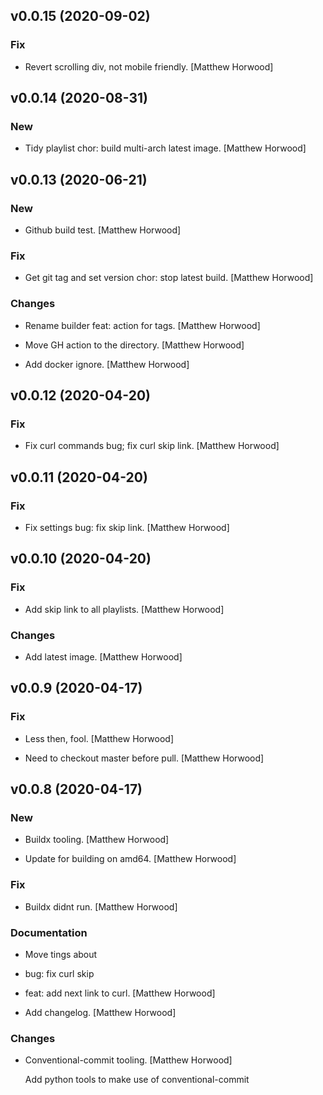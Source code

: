 ## v0.0.15 (2020-09-02)

### Fix

* Revert scrolling div, not mobile friendly. [Matthew Horwood]


## v0.0.14 (2020-08-31)

### New

* Tidy playlist chor: build multi-arch latest image. [Matthew Horwood]


## v0.0.13 (2020-06-21)

### New

* Github build test. [Matthew Horwood]

### Fix

* Get git tag and set version chor: stop latest build. [Matthew Horwood]

### Changes

* Rename builder feat: action for tags. [Matthew Horwood]

* Move GH action to the directory. [Matthew Horwood]

* Add docker ignore. [Matthew Horwood]


## v0.0.12 (2020-04-20)

### Fix

* Fix curl commands bug; fix curl skip link. [Matthew Horwood]


## v0.0.11 (2020-04-20)

### Fix

* Fix settings bug: fix skip link. [Matthew Horwood]


## v0.0.10 (2020-04-20)

### Fix

* Add skip link to all playlists. [Matthew Horwood]

### Changes

* Add latest image. [Matthew Horwood]


## v0.0.9 (2020-04-17)

### Fix

* Less then, fool. [Matthew Horwood]

* Need to checkout master before pull. [Matthew Horwood]


## v0.0.8 (2020-04-17)

### New

* Buildx tooling. [Matthew Horwood]

* Update for building on amd64. [Matthew Horwood]

### Fix

* Buildx didnt run. [Matthew Horwood]

### Documentation

* Move tings about
* bug: fix curl skip
* feat: add next link to curl. [Matthew Horwood]

* Add changelog. [Matthew Horwood]

### Changes

* Conventional-commit tooling. [Matthew Horwood]

  Add python tools to make use of conventional-commit
